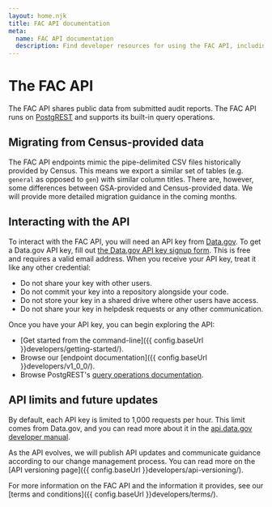 ```yaml
---
layout: home.njk
title: FAC API documentation
meta:
  name: FAC API documentation
  description: Find developer resources for using the FAC API, including how to obtain a key and terms and conditions.
---
```


# The FAC API

The FAC API shares public data from submitted audit reports. The FAC API runs on [PostgREST](https://postgrest.org) and supports its built-in query operations.

## Migrating from Census-provided data

The FAC API endpoints mimic the pipe-delimited CSV files historically provided by Census. This means we export a similar set of tables (e.g. `general` as opposed to `gen`) with similar column titles. There are, however, some differences between GSA-provided and Census-provided data. We will provide more detailed migration guidance in the coming months.

## Interacting with the API

To interact with the FAC API, you will need an API key from [Data.gov](https://data.gov/). To get a Data.gov API key, fill out [the Data.gov API key signup form](https://api.data.gov/signup/). This is free and requires a valid email address. When you receive your API key, treat it like any other credential:
- Do not share your key with other users.
- Do not commit your key into a repository alongside your code.
- Do not store your key in a shared drive where other users have access.
- Do not share your key in helpdesk requests or any other communication.

Once you have your API key, you can begin exploring the API:
* [Get started from the command-line]({{ config.baseUrl }}developers/getting-started/).
* Browse our [endpoint documentation]({{ config.baseUrl }}developers/v1_0_0/).
* Browse PostgREST's [query operations documentation](https://postgrest.org/en/stable/references/api/tables_views.html).

## API limits and future updates

By default, each API key is limited to 1,000 requests per hour. This limit comes from Data.gov, and you can read more about it in the [api.data.gov developer manual](https://api.data.gov/docs/developer-manual/).

As the API evolves, we will publish API updates and communicate guidance according to our change management process. You can read more on the [API versioning page]({{ config.baseUrl }}developers/api-versioning/).

For more information on the FAC API and the information it provides, see our [terms and conditions]({{ config.baseUrl }}developers/terms/).

